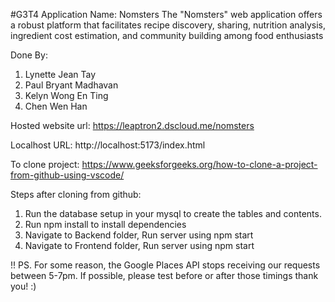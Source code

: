 #G3T4
Application Name: Nomsters
The "Nomsters" web application offers a robust platform that facilitates recipe discovery, sharing, nutrition analysis, ingredient cost estimation, and community building among food enthusiasts

Done By:
1. Lynette Jean Tay
2. Paul Bryant Madhavan
3. Kelyn Wong En Ting
4. Chen Wen Han

Hosted website url: https://leaptron2.dscloud.me/nomsters

Localhost URL: http://localhost:5173/index.html

To clone project:
https://www.geeksforgeeks.org/how-to-clone-a-project-from-github-using-vscode/

Steps after cloning from github:
1. Run the database setup in your mysql to create the tables and contents.
2. Run npm install to install dependencies
3. Navigate to Backend folder, Run server using npm start
4. Navigate to Frontend folder, Run server using npm start

!! PS. For some reason, the Google Places API stops receiving our requests between 5-7pm. If possible, please test before or after those timings thank you! :)

